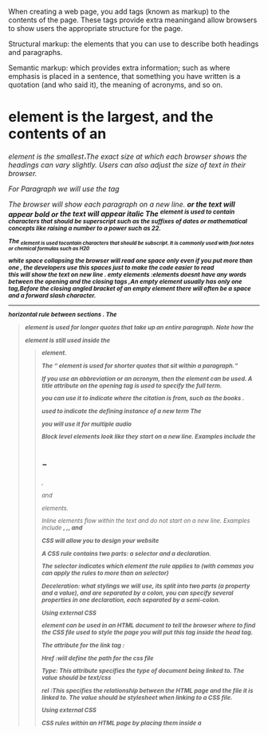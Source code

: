 When creating a web page, you add tags (known as markup) to the contents of the page. These tags provide extra meaningand allow browsers to show users the appropriate structure for the page.

Structural markup: the elements that you can use to
describe both headings and paragraphs.

Semantic markup: which provides extra information; such as where emphasis is placed in a sentence, that something you have written is a quotation (and who said it), the meaning of acronyms, and so on.

<h1> element is the largest, and the contents of an <h6> element is the smallest،The exact size at which each browser shows the headings can vary slightly. Users can also adjust the size of text in their
browser.

For Paragraph we will use the tag <p></P>
The  browser will show each paragraph on a new line.
<b> or <strong>   the text will appear bold 
<i> or  <em> the text will appear italic
The <sup> element is used to contain characters that should be superscript such as the suffixes of dates or mathematical concepts like
raising a number to a power such as 22.

The <sub> element is used tocontain characters that should be subscript. It is commonly used with foot notes or chemical formulas such as H20

white space collapsing the browser will read one space only even if you put more than one , the developers use this spaces just to make the code easier to read
<br /> this will show the text on new line .
emty elements :elements doesnt have any words between the opening and the closing tags ,An empty element usually has only one tag,Before the closing angled bracket of an empty element there will often be a space and a forward slash character.
<hr /> horizontal rule between sections .
The <blockquote> element is used for longer quotes that take up an entire paragraph. Note how the <p> element is still used inside the <blockquote> element.

The <q> element is used for shorter quotes that sit within a paragraph.

<abbr> If you use an abbreviation or an acronym, then the <abbr>
element can be used. A title attribute on the opening tag is used to specify the full term.

<cite> you can use it to indicate where the citation is from, such as the books .

<dfn>  used to indicate the defining instance of a new term
The <audio> element  is to add audio to your code and there is multiple  attributes to control your audio 
1-src :you will use it for the path
2-controls : This attribute indicates whether the player should display controls
3-autoplay :if the audio should start playing automatically 
4-preload : if not  autoplay then preloas.
5-loop: to start the audio again  once it has finished.

<source> you will use it for multiple audio 

Block level elements look like they start on a new line.
Examples include the <h1>-<h6>, <p> and <div> elements.

Inline elements flow within the text and do not start on a new line. Examples include <b>, <i>,<img>, <em> and <span>

CSS will allow you to design your website 

A CSS rule contains two parts: a selector and a declaration. 

 

The selector indicates which element the rule applies to (with commas you can apply the rules to more than on selector) 

 

Deceleration: what stylings we will use, its split into two parts (a property and a value), and are separated by a colon, you can specify several properties in one declaration, each separated by a semi-colon. 

 

Using external CSS  

<link> element can be used in an HTML document to tell the browser where to find the CSS file used to style the page you will put this tag inside the head tag. 

The attribute for the link tag : 

Href :will define the path for the css file  

Type: This attribute specifies the type of document being linked to. The value should be text/css 

rel :This specifies the relationship between the HTML page and the file it is linked to. The value should be stylesheet when linking to a CSS file. 

 

Using external CSS 

CSS rules within an HTML page by placing them inside a <style> inside the head tag . 

We will use on attribute for now here which is the TYPE :text/css . 

When building a site with more than one page, you should use an external CSS style sheet. This: 

 ● Allows all pages to use the same style rules (rather than repeating them in each page). 

 ● Keeps the content separate from how the page looks.  

● Means you can change the styles used across all pages by altering just one file (rather than each individual page). 


 JavaScript:
JAVASCRIPT RUNS WHERE IT IS FOUND IN THE HTML 

like css files javascript can be in a seperate file , and it's the best way to add the javascript code into your code , and the extesion for this file should be (file.js)
<script > is used to  load the javascript file 

A script is a series of instructions that a computer can follow one-by-one.

Each individual instruction or step is known as a statement. Statements should end with a semicolon.
commets will make your code easier to read and understand. 

A script will have to temporarily store the bits of information it needs to do its job. It can store this data in variables.

Rules for naming variables:
The name must begin with a letter, dollar sign ($),or an underscore (_). It must not start with a number.
The name can contain letters, numbers, dollar sign ($), or an underscore (_). Note that you must not use a dash(-) or a period (.) in a variable name.
You cannot use keywords or reserved words. 
All variables are case sensitive.
Use a name that describes the kind of information that the variable stores.

An array is a special type of variable. It doesn'tjust store one value; it stores a list of value.

Functions allow you to group a set of related statements together that represent a single task, the fuction wil take parameters and may return value 
In an object, variables are known as properties of the object; functions are known as methods of the object. 

Comparison Operators:
== : equal to (same value).
!= : not equal to.
=== : strict equal (same data type and value).
!== : strict not equal to.
> : greater than.
< : less than.
>= : Greater than or equal to.
<= : less than or equal to.
Logical Operators:
&& : logical and.
|| : logical or.
! : logical not

If statmet : whe the certain condition is met please ru the code otherwise please ru the else code .

For example 

if (score >50)
document.write('ypu passed');}
else { documet.write('try again');}

Commit  message :
A good commit message guideline will: give context about the “what” and most importantly the “why” of your commits. make working with your commit history easier and more systematic